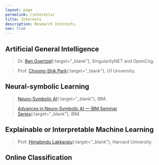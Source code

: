 ```yaml
---
layout: page
permalink: /interests/
title: Interests
description: Research Interests.
nav: true
---
```


## Artificial General Intelligence
  > Dr. [Ben Goertzel](http://goertzel.org){:target="_blank"}, SingularityNET and OpenCog.

  > Prof. [Choong-Shik Park](https://www.researchgate.net/profile/Choong-Shik-Park){:target="_blank"}, U1 University.

## Neural-symbolic Learning
  > [Neuro-Symbolic AI](https://researcher.watson.ibm.com/researcher/view_group.php?id=10518){:target="_blank"}, IBM.

  > [Advances in Neuro-Symbolic AI — IBM Seminar Series](https://researcher.watson.ibm.com/researcher/view_group.php?id=10510){:target="_blank"}, IBM.

## Explainable or Interpretable Machine Learning
  > Prof. [Himabindu Lakkaraju](https://himalakkaraju.github.io){:target="_blank"}, Harvard University.

## Online Classification


